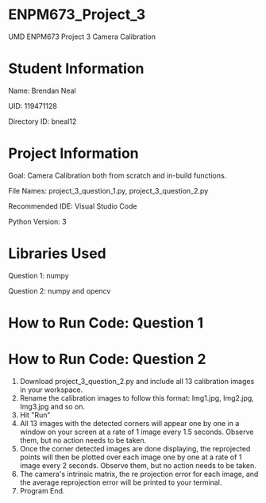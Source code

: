 # ENPM673_Project_3
UMD ENPM673 Project 3 Camera Calibration

# Student Information
Name: Brendan Neal

UID: 119471128

Directory ID: bneal12

# Project Information

Goal: Camera Calibration both from scratch and in-build functions.

File Names: project_3_question_1.py, project_3_question_2.py

Recommended IDE: Visual Studio Code

Python Version: 3

# Libraries Used
Question 1: numpy

Question 2: numpy and opencv

# How to Run Code: Question 1

# How to Run Code: Question 2
1. Download project_3_question_2.py and include all 13 calibration images in your workspace.
2. Rename the calibration images to follow this format: Img1.jpg, Img2.jpg, Img3.jpg and so on.
3. Hit "Run"
4. All 13 images with the detected corners will appear one by one in a window on your screen at a rate of 1 image every 1.5 seconds. Observe them, but no action needs to be taken.
5. Once the corner detected images are done displaying, the reprojected points will then be plotted over each image one by one at a rate of 1 image every 2 seconds. Observe them, but no action needs to be taken.
6. The camera's intrinsic matrix, the re projection error for each image, and the average reprojection error will be printed to your terminal.
7. Program End.


